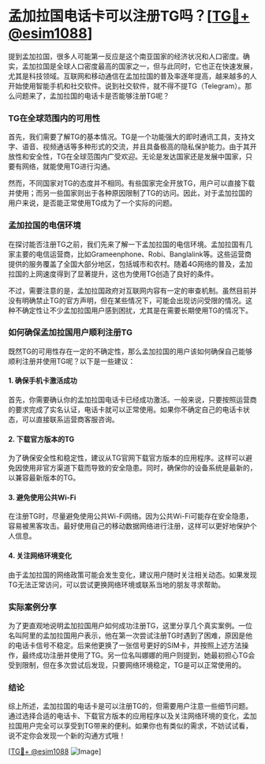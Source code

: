 # 孟加拉国电话卡可以注册TG吗？[[TG💪+ @esim1088](https://t.me/s/esim1088)]

提到孟加拉国，很多人可能第一反应是这个南亚国家的经济状况和人口密度。确实，孟加拉国是全球人口密度最高的国家之一，但与此同时，它也正在快速发展，尤其是科技领域。互联网和移动通信在孟加拉国的普及率逐年提高，越来越多的人开始使用智能手机和社交软件。说到社交软件，就不得不提TG（Telegram）。那么问题来了，孟加拉国的电话卡是否能够注册TG呢？

### TG在全球范围内的可用性

首先，我们需要了解TG的基本情况。TG是一个功能强大的即时通讯工具，支持文字、语音、视频通话等多种形式的交流，并且具备极高的隐私保护能力。由于其开放性和安全性，TG在全球范围内广受欢迎。无论是发达国家还是发展中国家，只要有网络，就能使用TG进行沟通。

然而，不同国家对TG的态度并不相同。有些国家完全开放TG，用户可以直接下载并使用；而另一些国家则出于各种原因限制了TG的访问。因此，对于孟加拉国的用户来说，是否能正常使用TG成为了一个实际的问题。

### 孟加拉国的电信环境

在探讨能否注册TG之前，我们先来了解一下孟加拉国的电信环境。孟加拉国有几家主要的电信运营商，比如Grameenphone、Robi、Banglalink等。这些运营商提供的服务覆盖了全国大部分地区，包括城市和农村。随着4G网络的普及，孟加拉国的上网速度得到了显著提升，这也为使用TG创造了良好的条件。

不过，需要注意的是，孟加拉国政府对互联网内容有一定的审查机制。虽然目前并没有明确禁止TG的官方声明，但在某些情况下，可能会出现访问受限的情况。这种不确定性让不少孟加拉国用户感到困扰，尤其是在需要长期使用TG的情况下。

### 如何确保孟加拉国用户顺利注册TG

既然TG的可用性存在一定的不确定性，那么孟加拉国的用户该如何确保自己能够顺利注册并使用TG呢？以下是一些建议：

#### 1. 确保手机卡激活成功

首先，你需要确认你的孟加拉国电话卡已经成功激活。一般来说，只要按照运营商的要求完成了实名认证，电话卡就可以正常使用。如果你不确定自己的电话卡状态，可以直接联系运营商客服咨询。

#### 2. 下载官方版本的TG

为了确保安全性和稳定性，建议从TG官网下载官方版本的应用程序。这样可以避免因使用非官方渠道下载而导致的安全隐患。同时，确保你的设备系统是最新的，以兼容最新版本的TG。

#### 3. 避免使用公共Wi-Fi

在注册TG时，尽量避免使用公共Wi-Fi网络。因为公共Wi-Fi可能存在安全隐患，容易被黑客攻击。最好使用自己的移动数据网络进行注册，这样可以更好地保护个人信息。

#### 4. 关注网络环境变化

由于孟加拉国的网络政策可能会发生变化，建议用户随时关注相关动态。如果发现TG无法正常访问，可以尝试更换网络环境或联系当地的朋友寻求帮助。

### 实际案例分享

为了更直观地说明孟加拉国用户如何成功注册TG，这里分享几个真实案例。一位名叫阿里的孟加拉国用户表示，他在第一次尝试注册TG时遇到了困难，原因是他的电话卡信号不稳定。后来他更换了一张信号更好的SIM卡，并按照上述方法操作，最终成功注册并使用了TG。另一位名叫娜娜的用户则提到，她最初担心TG会受到限制，但在多次尝试后发现，只要网络环境稳定，TG是可以正常使用的。

### 结论

综上所述，孟加拉国的电话卡是可以注册TG的，但需要用户注意一些细节问题。通过选择合适的电话卡、下载官方版本的应用程序以及关注网络环境的变化，孟加拉国用户完全可以享受到TG带来的便利。如果你也有类似的需求，不妨试试看，说不定你会发现一个新的沟通方式哦！

[[TG💪+ @esim1088](https://t.me/s/esim1088) ![Image](https://i.postimg.cc/4NQfJmqS/Snipaste-2025-05-13-00-14-12.png)]